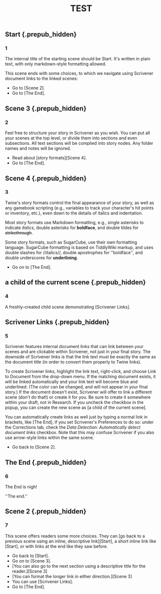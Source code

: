 ﻿---
title: TEST
---



## Start {.prepub_hidden}
### 1

The internal title of the starting scene should be Start.  It's written in plain text, with only markdown-style formatting allowed.

This scene ends with some choices, to which we navigate using Scrivener document links to the linked scenes:

* Go to [Scene 2].
* Go to [The End].

## Scene 3 {.prepub_hidden}
### 2

Feel free to structure your story in Scrivener as you wish.  You can put all your scenes at the top level, or divide them into sections and even subsections.  All text sections will be complied into story nodes.  Any folder names and notes will be ignored.

* Read about [story formats][Scene 4].
* Go to [The End].

## Scene 4 {.prepub_hidden}
### 3

Twine's story formats control the final appearance of your story, as well as any gamebook scripting (e.g., variables to track your character's hit points or inventory, etc.), even down to the details of italics and indentation.  

Most story formats use Markdown formatting, e.g., single asterisks to indicate *italics*, double asterisks for **boldface**, and double tildes for ~~strikethrough~~.

Some story formats, such as SugarCube, use their own formatting language.  SugarCube formatting is based on TiddlyWiki markup, and uses double slashes for //italics//, double apostrophes for ''boldface'', and double underscores for __underlining__.

* Go on to [The End].

## a child of the current scene {.prepub_hidden}
### 4

A freshly-created child scene demonstrating [Scrivener Links].

## Scrivener Links {.prepub_hidden}
### 5

Scrivener features internal document links that can link between your scenes and are clickable within Scrivener, not just in your final story.  The downside of Scrivener links is that the link text must be exactly the same as the document title (in order to convert them properly to Twine links).

To create Scrivener links, highlight the link text, right-click, and choose Link to Document from the drop-down menu.  If the matching document exists, it will be linked automatically and your link text will become blue and underlined.  (The color can be changed, and will not appear in your final story.)  If the document doesn't exist, Scrivener will offer to link a different scene (don't do that!) or create it for you.  Be sure to create it somewhere within your draft, not in Research.  If you uncheck the checkbox in the popup, you can create the new scene as [a child of the current scene].

You can automatically create links as well just by typing a normal link in brackets, like [The End], if you set Scrivener's Preferences to do so:  under the Corrections tab, check the *Data Detection: Automatically detect document links* checkbox.  Note that this may confuse Scrivener if you also use arrow-style links within the same scene.

* Go back to [Scene 2].

## The End {.prepub_hidden}
### 6

The End is nigh!

''The end.''

## Scene 2 {.prepub_hidden}
### 7

This scene offers readers some more choices.  They can [go back to a previous scene using an inline, descriptive link][Start], a short inline link like [Start], or with links at the end like they saw before.

* Go back to [Start].
* Go on to [Scene 3].
* [You can also go to the next section using a descriptive title for the reader.][Scene 3]
* [You can format the longer link in either direction.][Scene 3]
* You can use [Scrivener Links].
* Go to [The End].

